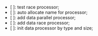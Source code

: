 - [ ]: test race processor;
- [ ]: auto allocate name for processor;
- [ ]: add data parallel processor;
- [ ]: add data race processor;
- [ ]: init data processor by type and size;